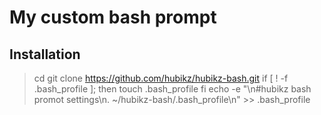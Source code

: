 My custom bash prompt
=====================

Installation
------------
> cd
> git clone https://github.com/hubikz/hubikz-bash.git
> if [ ! -f .bash_profile ]; then
>    touch .bash_profile
> fi
> echo -e "\n#hubikz bash promot settings\n. ~/hubikz-bash/.bash_profile\n" >> .bash_profile
